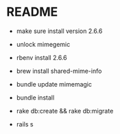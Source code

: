 # README

* make sure install version 2.6.6
* unlock mimegemic

* rbenv install 2.6.6
* brew install shared-mime-info
* bundle update mimemagic
* bundle install
* rake db:create && rake db:migrate
* rails s
